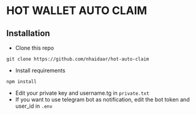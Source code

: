 # HOT WALLET AUTO CLAIM

## Installation

- Clone this repo

```
git clone https://github.com/nhaidaar/hot-auto-claim
```

- Install requirements

```
npm install
```

- Edit your private key and username.tg in `private.txt`
- If you want to use telegram bot as notification, edit the bot token and user_id in `.env`
